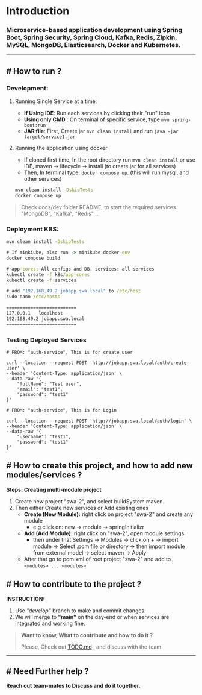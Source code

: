 # Introduction
### Microservice-based application development using Spring Boot, Spring Security, Spring Cloud, Kafka, Redis, Zipkin, MySQL, MongoDB, Elasticsearch, Docker and Kubernetes.

---

## # How to run ? 

### __Development:__
1. Running Single Service at a time:
    - __If Using IDE__: Run each services by clicking their "run" icon
    - __Using only CMD__ : On terminal of specific service, type `mvn spring-boot:run`
    - __JAR file__: First, Create jar `mvn clean install` and run `java -jar target/service1.jar`

2. Running the application using docker
    - If cloned first time, In the root directory run `mvn clean install` or use IDE, maven -> lifecycle -> install (to create jar for all services)
    - Then, In terminal type: `docker compose up`. (this will run mysql, and other services)

    ```cmd 
   mvn clean install -DskipTests
   docker compose up
    ```
  
> Check docs/dev folder README, to start the required services. "MongoDB", "Kafka", "Redis" ..  
  
### __Deployment K8S:__
```cmd
mvn clean install -DskipTests

# If minkiube, also run -> minikube docker-env
docker compose build

# app-cores: All configs and DB, services: all services
kubectl create -f k8s/app-cores
kubectl create -f services

# add "192.168.49.2 jobapp.swa.local" to /etc/host
sudo nano /etc/hosts

==========================
127.0.0.1	localhost
192.168.49.2 jobapp.swa.local
==========================
```

### __Testing Deployed Services__  
```
# FROM: "auth-service", This is for create user

curl --location --request POST 'http://jobapp.swa.local/auth/create-user' \
--header 'Content-Type: application/json' \
--data-raw '{
    "fullName": "Test user",
    "email": "test1",
    "password": "test1"
}'

# FROM: "auth-service", This is for Login

curl --location --request POST 'http://jobapp.swa.local/auth/login' \
--header 'Content-Type: application/json' \
--data-raw '{
    "username": "test1",
    "password": "test1"
}'
```
  

## # How to create this project, and how to add new modules/services ?  
__Steps: Creating multi-module project__  
1. Create new project "swa-2", and select buildSystem maven.
2. Then either Create new services or Add existing ones
   - __Create (New Module):__ right click on project "swa-2" and create any module
      - e.g click on: new -> module -> springInitializr
   - __Add (Add Module):__ right click on "swa-2", open module settings
     - then under that Settings -> Modules -> click on + -> import module -> Select .pom file or directory -> then import module from external model -> select maven -> Apply
   - After that go to pom.xml of root project "swa-2" and add to `<modules> ... <modules>`

## # How to contribute to the project ?

__INSTRUCTION:__
1. Use _"develop"_ branch to make and commit changes.
2. We will merge to __"main"__ on the day-end or when services are integrated and working fine.

>  __Want to know, What to contribute and how to do it ?__ 
> 
> Please, Check out [TODO.md](./TODO.md) , and discuss with the team

--- 

## # Need Further help ?

__Reach out team-mates to Discuss and do it together.__



